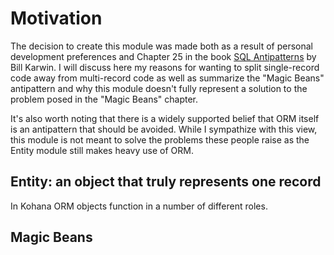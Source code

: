 # Motivation
The decision to create this module was made both as a result of personal development preferences and Chapter 25 in the book [SQL Antipatterns](http://www.amazon.com/SQL-Antipatterns-Programming-Pragmatic-Programmers/dp/1934356557) by Bill Karwin. I will discuss here my reasons for wanting to split single-record code away from multi-record code as well as summarize the "Magic Beans" antipattern and why this module doesn't fully represent a solution to the problem posed in the "Magic Beans" chapter.

It's also worth noting that there is a widely supported belief that ORM itself is an antipattern that should be avoided. While I sympathize with this view, this module is not meant to solve the problems these people raise as the Entity module still makes heavy use of ORM.

## Entity: an object that truly represents one record
In Kohana ORM objects function in a number of different roles. 

## Magic Beans